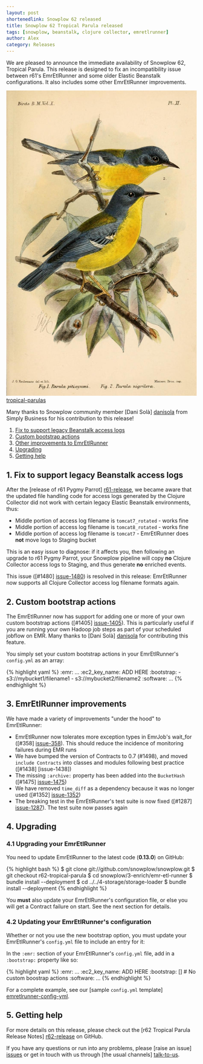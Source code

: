 ```yaml
---
layout: post
shortenedlink: Snowplow 62 released
title: Snowplow 62 Tropical Parula released
tags: [snowplow, beanstalk, clojure collector, emretlrunner]
author: Alex
category: Releases
---
```


We are pleased to announce the immediate availability of Snowplow 62, Tropical Parula. This release is designed to fix an incompatibility issue between r61's EmrEtlRunner and some older Elastic Beanstalk configurations. It also includes some other EmrEtlRunner improvements.

![tropical-parulas] [tropical-parulas]

Many thanks to Snowplow community member [Dani Solà] [danisola] from Simply Business for his contribution to this release!

1. [Fix to support legacy Beanstalk access logs](/blog/2015/05/17/snowplow-r62-tropical-parula-released/#emretlrunner-fix)
2. [Custom bootstrap actions](/blog/2015/05/17/snowplow-r62-tropical-parula-released/#bootstrap-actions)
3. [Other improvements to EmrEtlRunner](/blog/2015/05/17/snowplow-r62-tropical-parula-released/#emretlrunner-improvements)
3. [Upgrading](/blog/2015/05/17/snowplow-r62-tropical-parula-released/#upgrading)
4. [Getting help](/blog/2015/05/17/snowplow-r62-tropical-parula-released/#help)

<!--more-->

<h2><a name="emretlrunner-fix">1. Fix to support legacy Beanstalk access logs</a></h2>

After the [release of r61 Pygmy Parrot] [r61-release], we became aware that the updated file handling code for access logs generated by the Clojure Collector did not work with certain legacy Elastic Beanstalk environments, thus:

* Middle portion of access log filename is `tomcat7_rotated` - works fine
* Middle portion of access log filename is `tomcat8_rotated` - works fine
* Middle portion of access log filename is `tomcat7` - EmrEtlRunner does **not** move logs to Staging bucket

This is an easy issue to diagnose: if it affects you, then following an upgrade to r61 Pygmy Parrot, your Snowplow pipeline will copy **no** Clojure Collector access logs to Staging, and thus generate **no** enriched events.

This issue ([#1480] [issue-1480]) is resolved in this release: EmrEtlRunner now supports all Clojure Collector access log filename formats again.

<h2><a name="bootstrap actions">2. Custom bootstrap actions</a></h2>

The EmrEtlRunner now has support for adding one or more of your own custom bootstrap actions ([#1405] [issue-1405]). This is particularly useful if you are running your own Hadoop job steps as part of your scheduled jobflow on EMR. Many thanks to [Dani Solà] [danisola] for contributing this feature.

You simply set your custom bootstrap actions in your EmrEtlRunner's `config.yml` as an array:

{% highlight yaml %}
:emr:
  ...
  :ec2_key_name: ADD HERE
  :bootstrap:
    - s3://mybucket1/filename1
    - s3://mybucket2/filename2
  :software:
    ...
{% endhighlight %}

<h2><a name="emretlrunner-improvements">3. EmrEtlRunner improvements</a></h2>

We have made a variety of improvements "under the hood" to EmrEtlRunner:

* EmrEtlRunner now tolerates more exception types in EmrJob's wait_for ([#358] [issue-358]). This should reduce the incidence of monitoring failures during EMR runs
* We have bumped the version of Contracts to 0.7 (#1498), and moved `include Contracts` into classes and modules following best practice ([#1438] [issue-1438])
* The missing `:archive:` property has been added into the `BucketHash` ([#1475] [issue-1475])
* We have removed `time_diff` as a dependency because it was no longer used ([#1352] [issue-1352])
* The breaking test in the EmrEtlRunner's test suite is now fixed ([#1287] [issue-1287]). The test suite now passes again

<h2><a name="upgrading">4. Upgrading</a></h2>

<div class="html">
<h3><a name="upgrading-emretlrunner">4.1 Upgrading your EmrEtlRunner</a></h3>
</div>

You need to update EmrEtlRunner to the latest code (**0.13.0**) on GitHub:

{% highlight bash %}
$ git clone git://github.com/snowplow/snowplow.git
$ git checkout r62-tropical-parula
$ cd snowplow/3-enrich/emr-etl-runner
$ bundle install --deployment
$ cd ../../4-storage/storage-loader
$ bundle install --deployment
{% endhighlight %}

You **must** also update your EmrEtlRunner's configuration file, or else you will get a Contract failure on start. See the next section for details.

<div class="html">
<h3><a name="configuring-emretlrunner">4.2 Updating your EmrEtlRunner's configuration</a></h3>
</div>

Whether or not you use the new bootstrap option, you must update your EmrEtlRunner's `config.yml` file to include an entry for it:

In the `:emr:` section of your EmrEtlRunner's `config.yml` file, add in a `:bootstrap:` property like so:

{% highlight yaml %}
:emr:
  ...
  :ec2_key_name: ADD HERE
  :bootstrap: []          # No custom boostrap actions
  :software:
    ...
{% endhighlight %}

For a complete example, see our [sample `config.yml` template] [emretlrunner-config-yml].

<h2><a name="help">5. Getting help</a></h2>

For more details on this release, please check out the [r62 Tropical Parula Release Notes] [r62-release] on GitHub. 

If you have any questions or run into any problems, please [raise an issue] [issues] or get in touch with us through [the usual channels] [talk-to-us].

[tropical-parulas]: /assets/img/blog/2015/03/tropical-parulas.jpg

[danisola]: https://github.com/danisola

[issue-358]: https://github.com/snowplow/snowplow/issues/358
[issue-1287]: https://github.com/snowplow/snowplow/issues/1287
[issue-1352]: https://github.com/snowplow/snowplow/issues/1352
[issue-1405]: https://github.com/snowplow/snowplow/issues/1405
[issue-1475]: https://github.com/snowplow/snowplow/issues/1475
[issue-1480]: https://github.com/snowplow/snowplow/issues/1480

[emretlrunner-config-yml]: https://github.com/snowplow/snowplow/blob/master/3-enrich/emr-etl-runner/config/config.yml.sample

[r61-release]: /blog/2015/03/02/snowplow-r61-pygmy-parrot-released
[r62-release]: https://github.com/snowplow/snowplow/releases/tag/r62-tropical-parula
[issues]: https://github.com/snowplow/snowplow/issues
[talk-to-us]: https://github.com/snowplow/snowplow/wiki/Talk-to-us

